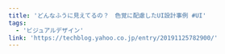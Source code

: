 ```yaml
---
title: 'どんなふうに見えてるの？　色覚に配慮したUI設計事例 #UI'
tags:
  - 'ビジュアルデザイン'
link: 'https://techblog.yahoo.co.jp/entry/20191125782900/'
---
```

